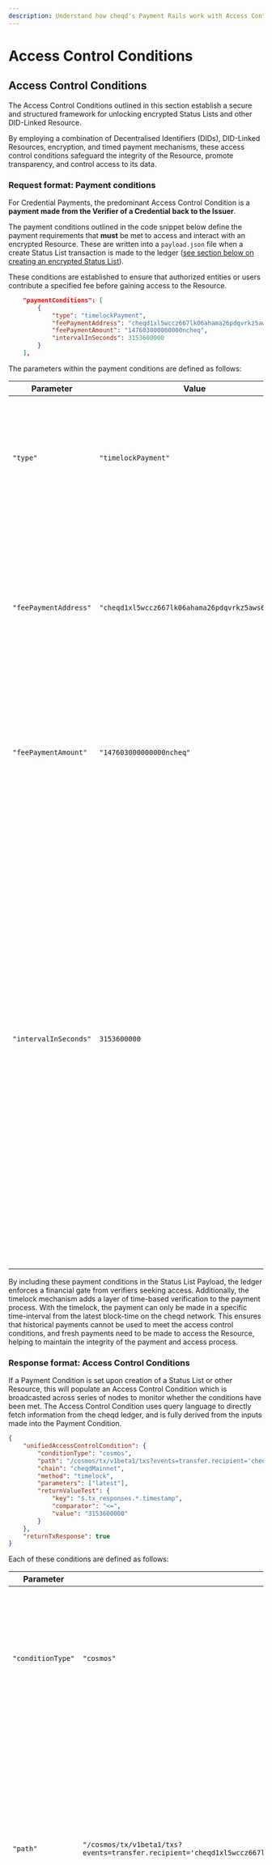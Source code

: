 ```yaml
---
description: Understand how cheqd's Payment Rails work with Access Control Conditions
---
```


# Access Control Conditions

## Access Control Conditions

The Access Control Conditions outlined in this section establish a secure and structured framework for unlocking encrypted Status Lists and other DID-Linked Resource.&#x20;

By employing a combination of Decentralised Identifiers (DIDs), DID-Linked Resources, encryption, and timed payment mechanisms, these access control conditions safeguard the integrity of the Resource, promote transparency, and control access to its data.

### Request format: Payment conditions

For Credential Payments, the predominant Access Control Condition is a **payment made from the Verifier of a Credential back to the Issuer**.

The payment conditions outlined in the code snippet below define the payment requirements that **must** be met to access and interact with an encrypted Resource. These are written into a `payload.json` file when a create Status List transaction is made to the ledger ([see section below on creating an encrypted Status List](access-control-conditions.md#creating-an-encrypted-status-list)).

These conditions are established to ensure that authorized entities or users contribute a specified fee before gaining access to the Resource.&#x20;

```json
    "paymentConditions": [
        {
            "type": "timelockPayment",
            "feePaymentAddress": "cheqd1xl5wccz667lk06ahama26pdqvrkz5aws6m0ztp",
            "feePaymentAmount": "147603000000000ncheq",
            "intervalInSeconds": 3153600000
        }
    ],
```

The parameters within the payment conditions are defined as follows:

| Parameter             | Value                                            | Description                                                                                                                                                                                                                                                                                                                                                                                                                                                            |
| --------------------- | ------------------------------------------------ | ---------------------------------------------------------------------------------------------------------------------------------------------------------------------------------------------------------------------------------------------------------------------------------------------------------------------------------------------------------------------------------------------------------------------------------------------------------------------- |
| `"type"`              | `"timelockPayment"`                              | Indicates that a timelock payment mechanism is employed. Currently, this is the only type that is supported.                                                                                                                                                                                                                                                                                                                                                           |
| `"feePaymentAddress"` | `"cheqd1xl5wccz667lk06ahama26pdqvrkz5aws6m0ztp"` | Specifies the cheqd address to which the payment fee should be sent. This address is associated with the entity managing the Status List (Issuer) and who will receive the payment.                                                                                                                                                                                                                                                                                    |
| `"feePaymentAmount"`  | `"147603000000000ncheq"`                         | Defines the amount of the payment fee. In this case, the fee is specified in the smallest unit of CHEQ, (ncheq).                                                                                                                                                                                                                                                                                                                                                       |
| `"intervalInSeconds"` | `3153600000`                                     | Sets the duration of the timelock interval, measured in seconds. The verifier must make the payment within the specified time frame relative to a particular block-time on the cheqd blockchain. If the payment is successfully confirmed within this interval, the Verifier's access to the Resource is granted. However, if the payment claim is made outside of this window, it may be considered invalid, and the verifier's access to the Resource may be denied. |

By including these payment conditions in the Status List Payload, the ledger enforces a financial gate from verifiers seeking access. Additionally, the timelock mechanism adds a layer of time-based verification to the payment process. With the timelock, the payment can only be made in a specific time-interval from the latest block-time on the cheqd network. This ensures that historical payments cannot be used to meet the access control conditions, and fresh payments need to be made to access the Resource, helping to maintain the integrity of the payment and access process.

### Response format: Access Control Conditions

If a Payment Condition is set upon creation of a Status List or other Resource, this will populate an Access Control Condition which is broadcasted across series of nodes to monitor whether the conditions have been met. The Access Control Condition uses query language to directly fetch information from the cheqd ledger, and is fully derived from the inputs made into the Payment Condition.

```json
{
    "unifiedAccessControlCondition": {
        "conditionType": "cosmos",
        "path": "/cosmos/tx/v1beta1/txs?events=transfer.recipient='cheqd1xl5wccz667lk06ahama26pdqvrkz5aws6m0ztp'&events=transfer.amount='147603000000000ncheq'&order_by=2&pagination.limit=1",
        "chain": "cheqdMainnet",
        "method": "timelock",
        "parameters": ["latest"],
        "returnValueTest": {
            "key": "$.tx_responses.*.timestamp",
            "comparator": "<=",
            "value": "3153600000"
        }
    },
    "returnTxResponse": true
}

```

Each of these conditions are defined as follows:

| Parameter         | Value                                                                                                                                                                           | Description                                                                                                                                                                                                                                   |
| ----------------- | ------------------------------------------------------------------------------------------------------------------------------------------------------------------------------- | --------------------------------------------------------------------------------------------------------------------------------------------------------------------------------------------------------------------------------------------- |
| `"conditionType"` | `"cosmos"`                                                                                                                                                                      | Specifies the type of condition being employed, indicating that the access control condition is related to the Cosmos blockchain ecosystem                                                                                                    |
| `"path"`          | `"/cosmos/tx/v1beta1/txs?events=transfer.recipient='cheqd1xl5wccz667lk06ahama26pdqvrkz5aws6m0ztp'&events=transfer.amount='147603000000000ncheq'&order_by=2&pagination.limit=1"` | Defines the query path to retrieve specific transaction events from the cheqd blockchain. It filters transactions with a recipient address and amount matching certain criteria, orders the results, and limits the query to one transaction. |
| `"chain"`         | `"cheqdMainnet"`                                                                                                                                                                | Specifies the blockchain network (chain) being used, indicating that the condition applies to the cheqd Mainnet.                                                                                                                              |
| `"method"`        | `"timelock"`                                                                                                                                                                    | Specifies the access control method being utilized, which is a timelock mechanism.                                                                                                                                                            |
| `"parameters"`    | `"latest"`                                                                                                                                                                      | Provides parameters for the access control method. In this case, it refers to the "latest" state on the blockchain                                                                                                                            |
| `"key"`           | `"$.tx_responses.*.timestamp"`                                                                                                                                                  | Specifies the key path within the transaction responses to extract the timestamp of the transaction.                                                                                                                                          |
| `"comparator"`    | `"<="`                                                                                                                                                                          | This checks if the extracted timestamp is less than or equal to the provided value.                                                                                                                                                           |
| `"value"`         | `"3153600000"`                                                                                                                                                                  | Defines the value (in seconds) against which the extracted timestamp is compared. This value represents a time interval.                                                                                                                      |

Once an Access Control Condition has been set, the decryption keys are sharded between an array of nodes to prevent any single node or few malicious nodes from decrypting the data. This comprehensive setup ensures secure and controlled access to the specified resource based on specified criteria and events from the cheqd blockchain.&#x20;

## Get started

Using the Veramo SDK Plugin for cheqd, you can get started setting up your encrypted Status Lists with Access Control Conditions below:

<table data-view="cards"><thead><tr><th></th><th></th><th></th><th data-hidden data-card-target data-type="content-ref"></th></tr></thead><tbody><tr><td><mark style="color:blue;"><strong>Charge for Status List</strong></mark></td><td>Set your payment conditions and encrypt a Status List 2021 Resource.</td><td></td><td><a href="../../../sdk/veramo-plugin/payments/charge.md">charge.md</a></td></tr><tr><td><mark style="color:blue;"><strong>Issue Credential with Encrypted Status List</strong></mark></td><td>Issue a Verifiable Credential referencing an encrypted Status List in the Credential body.</td><td></td><td><a href="../../../sdk/veramo-plugin/payments/issue-paid-credential.md">issue-paid-credential.md</a></td></tr><tr><td><mark style="color:blue;"><strong>Verifier pays Issuer</strong></mark></td><td>Pay an Issuer directly in CHEQ, meeting the Access Control Conditions. Verify the Credential to view the Status information.</td><td></td><td><a href="../../../sdk/veramo-plugin/payments/verifier-pays-issuer.md">verifier-pays-issuer.md</a></td></tr></tbody></table>
